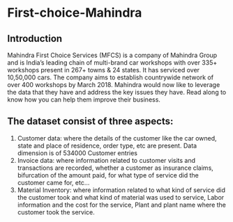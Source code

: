 # First-choice-Mahindra
## Introduction
Mahindra First Choice Services (MFCS) is a company of Mahindra Group and is India’s leading
chain of multi-brand car workshops with over 335+ workshops present in 267+ towns & 24
states. It has serviced over 10,50,000 cars. The company aims to establish countrywide network
of over 400 workshops by March 2018.
Mahindra would now like to leverage the data that they have and address the key issues they
have. Read along to know how you can help them improve their business.
## The dataset consist of three aspects:
1. Customer data: where the details of the customer like the car owned, state and place
of residence, order type, etc are present. Data dimension is of 534000 Customer entries
2. Invoice data: where information related to customer visits and transactions are
recorded, whether a customer as insurance claims, bifurcation of the amount paid, for
what type of service did the customer came for, etc…
3. Material Inventory: where information related to what kind of service did the
customer took and what kind of material was used to service, Labor information
and the cost for the service, Plant and plant name where the customer took the
service.

